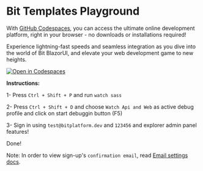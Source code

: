 # Bit Templates Playground

With [GitHub Codespaces](https://github.com/features/codespaces), you can access the ultimate online development platform, right in your browser - no downloads or installations required!

Experience lightning-fast speeds and seamless integration as you dive into the world of Bit BlazorUI, and elevate your web development game to new heights.

[![Open in Codespaces](https://github.com/codespaces/badge.svg)](https://codespaces.new/bitfoundation/bit-templates-playground/tree/develop)

**Instructions:**

1- Press `Ctrl + Shift + P` and run `watch sass`

2- Press `Ctrl + Shift + D` and choose `Watch Api and Web` as active debug profile and click on start debuggin button (F5)

3- Sign in using `test@bitplatform.dev` and `123456` and explorer admin panel features!

Done!

Note: In order to view sign-up's `confirmation email`, read [Email settings docs](https://bitplatform.dev/templates/settings).